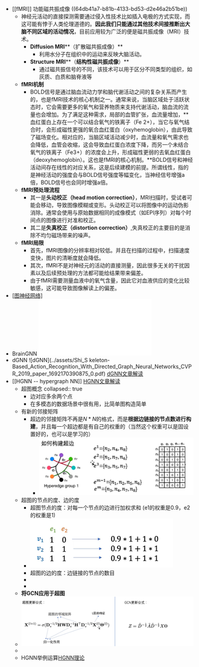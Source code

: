 - [[fMRI]] 功能磁共振成像 ((64db41a7-b81b-4133-bd53-d2e46a2b51be))
	- 神经元活动的直接探测需要通过侵入性技术比如插入电极的方式实现，而这可能有悖于人类伦理道德的。**因此我们只能通过其他技术间接推断出大脑不同区域的活动情况**，目前应用较为广泛的便是磁共振成像（MRI）技术。
		- **Diffusion MRI****（扩散磁共振成像）**
			- 利用水分子在组织中的运动来反映大脑活动。
		- **Structure MRI****（****结构性磁共振成像****）**
			- 通过磁共振信号的不同，该技术可以用于区分不同类型的组织，如灰质、白质和脑脊液等
	- **fMRI机制**
		- BOLD信号是通过脑血流动力学和脑代谢活动之间的复杂关系而产生的，也是fMRI技术的核心机制之一。通常来说，当脑区域处于活跃状态时，它会需要更多的氧气和营养物质来支持代谢活动，脑血流的流量也会增加。为了满足这种需求，局部的血管扩张，血流量增加，**血红蛋白上存在一个可以结合氧气的铁离子（Fe 2+），当它与氧气结合时，会形成磁性更强的氧合血红蛋白（oxyhemoglobin），由此导致了磁场变化。相对应的，当脑区域活动减少时，血流量和氧气需求也会降低，血管会收缩，这会导致血红蛋白浓度下降，而另一个未结合氧气的铁离子（Fe3+）的浓度会上升，形成磁性更弱的去氧血红蛋白（deoxyhemoglobin）。这也是fMRI的核心机制。**BOLD信号和神经活动间存在线性的对应关系，这是后续建模的前提。所谓线性，指的是神经活动的强度会与BOLD信号强度等幅变化，当神经信号增强a倍，BOLD信号也会同时增强a倍。
	- **fMRI预处理流程**
		- 其一是**头动校正（head motion correction）**，MRI扫描时，受试者可能会移动，导致图像模糊或变形。头动校正可以将图像中的运动伪影消除。通常会使用与原始数据相同的成像模式（如EPI序列）对每个时间点的图像进行对准和校正。
		- 其二是**失真校正（distortion correction）**,失真校正的主要目的是消除不均匀磁场带来的噪声。
	- **fMRI局限**
		- 首先，fMRI图像的分辨率相对较低。并且在扫描的过程中，扫描速度变快，图片的清晰度就会降低。
		- 其次，fMRI不是对神经元的活动的直接测量，因此很多无关的干扰因素以及后续预处理的方法都可能给结果带来偏差。
		- 由于fMRI需要测量血液中的氧气含量，因此它对血液供应的变化比较敏感，这可能导致图像解读上的偏差。
- [[图神经网络]]((64db4377-9e37-4f82-bd11-ec093e928433))
- BrainGNN ![BrainGNN](../assets/1-s2.0-S1361841521002784-main_1692170372503_0.pdf)
- dGNN ![dGNN](../assets/Shi_S keleton-Based_Action_Recognition_With_Directed_Graph_Neural_Networks_CVPR_2019_paper_1692170390875_0.pdf) [dGNN文章解读](https://blog.csdn.net/IanYue/article/details/127639886?ops_request_misc=%257B%2522request%255Fid%2522%253A%2522169216953816800211511143%2522%252C%2522scm%2522%253A%252220140713.130102334..%2522%257D&request_id=169216953816800211511143&biz_id=0&utm_medium=distribute.pc_search_result.none-task-blog-2~all~sobaiduend~default-2-127639886-null-null.142^v92^koosearch_v1&utm_term=dGNN&spm=1018.2226.3001.4187)
- [[HGNN -- hypergraph NN]] [HGNN文章解读](https://zhuanlan.zhihu.com/p/586807239)
	- 超图概念
	  collapsed:: true
		- 边对应多余两个点
		- 在多模态的数据场景中很有用，比简单图构造简单
	- 有新的邻接矩阵
		- 超边的邻接矩阵不再是$N*N$的格式，而是**根据边链接的节点数进行构建**，并且每一个超边都是有自己的权重的（当然这个权重可以是固设置好的，也可以是学习的）
			- ![image.png](../assets/image_1692239344300_0.png)
	- 超图的节点的度、边的度
		- 超图节点的度：对每一个节点的边进行加权求和 (e1的权重是0.9，e2的权重是1)
		- ![image.png](../assets/image_1692239684366_0.png)
		- 超图的边的度：边链接的节点的数目
		-
		-
	- **将GCN应用于超图**
	- ![image.png](../assets/image_1692240250527_0.png)
	-
	- HGNN举例运算[HGNN理论](https://www.bilibili.com/video/BV1bM411j7Dn?p=46&vd_source=19d43a740c787dccf39bbc5751d77b0c)